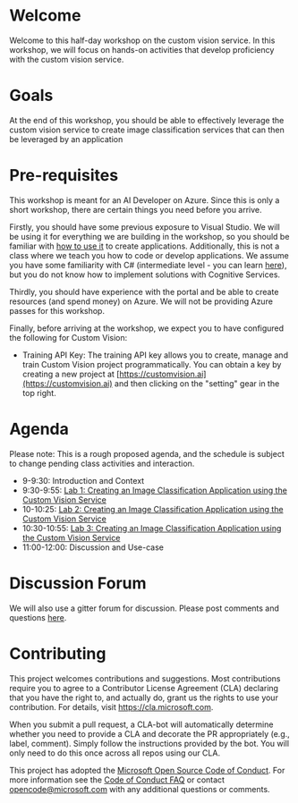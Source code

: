 # Welcome

Welcome to this half-day workshop on the custom vision service. In this workshop, we will focus on hands-on activities that develop proficiency with the custom vision service.

# Goals

At the end of this workshop, you should be able to effectively leverage the custom vision service to create image classification services that can then be leveraged by an application

# Pre-requisites

This workshop is meant for an AI Developer on Azure. Since this is only a short workshop, there are certain things you need before you arrive.

Firstly, you should have some previous exposure to Visual Studio. We will be using it for everything we are building in the workshop, so you should be familiar with [how to use it](https://docs.microsoft.com/en-us/visualstudio/ide/visual-studio-ide) to create applications. Additionally, this is not a class where we teach you how to code or develop applications. We assume you have some familiarity with C# (intermediate level - you can learn [here](https://mva.microsoft.com/en-us/training-courses/c-fundamentals-for-absolute-beginners-16169?l=Lvld4EQIC_2706218949)), but you do not know how to implement solutions with Cognitive Services.

Thirdly, you should have experience with the portal and be able to create resources (and spend money) on Azure. We will not be providing Azure passes for this workshop.

Finally, before arriving at the workshop, we expect you to have configured the following for Custom Vision:

* Training API Key: The training API key allows you to create, manage and train Custom Vision project programmatically. You can obtain a key by creating a new project at [https://customvision.ai](https://customvision.ai) and then clicking on the "setting" gear in the top right. 

# Agenda

Please note: This is a rough proposed agenda, and the schedule is subject to change pending class activities and interaction.

- 9-9:30: Introduction and Context 
- 9:30-9:55: [Lab 1: Creating an Image Classification Application using the Custom Vision Service ][lab01]
- 10-10:25: [Lab 2: Creating an Image Classification Application using the Custom Vision Service][lab02]
- 10:30-10:55: [Lab 3: Creating an Image Classification Application using the Custom Vision Service][lab03]
- 11:00-12:00: Discussion and Use-case

# Discussion Forum

We will also use a gitter forum for discussion. Please post comments and questions [here][gitter].

[lab01]: lab01/0_README.md
[lab02]: lab02/0_README.md
[lab03]: lab03/0_README.md
[gitter]: https://gitter.im/LearnAI-Bootcamps

# Contributing

This project welcomes contributions and suggestions.  Most contributions require you to agree to a
Contributor License Agreement (CLA) declaring that you have the right to, and actually do, grant us
the rights to use your contribution. For details, visit https://cla.microsoft.com.

When you submit a pull request, a CLA-bot will automatically determine whether you need to provide
a CLA and decorate the PR appropriately (e.g., label, comment). Simply follow the instructions
provided by the bot. You will only need to do this once across all repos using our CLA.

This project has adopted the [Microsoft Open Source Code of Conduct](https://opensource.microsoft.com/codeofconduct/).
For more information see the [Code of Conduct FAQ](https://opensource.microsoft.com/codeofconduct/faq/) or
contact [opencode@microsoft.com](mailto:opencode@microsoft.com) with any additional questions or comments.
